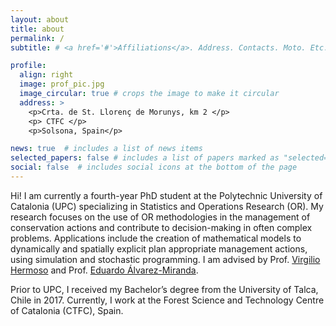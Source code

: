 ```yaml
---
layout: about
title: about
permalink: /
subtitle: # <a href='#'>Affiliations</a>. Address. Contacts. Moto. Etc.

profile:
  align: right
  image: prof_pic.jpg
  image_circular: true # crops the image to make it circular
  address: >
    <p>Crta. de St. Llorenç de Morunys, km 2 </p>
    <p> CTFC </p>
    <p>Solsona, Spain</p>

news: true  # includes a list of news items
selected_papers: false # includes a list of papers marked as "selected={true}"
social: false  # includes social icons at the bottom of the page
---
```


Hi! I am currently a fourth-year PhD student at the Polytechnic University of Catalonia (UPC) specializing in Statistics and Operations Research (OR). My research focuses on the use of OR methodologies in the management of conservation actions and contribute to decision-making in often complex problems. Applications include the creation of mathematical models to dynamically and spatially explicit plan appropriate management actions, using simulation and stochastic programming. I am advised by Prof. [Virgilio Hermoso](https://scholar.google.com/citations?user=mrSgHusAAAAJ&hl=es) and Prof. [Eduardo Álvarez-Miranda](https://fen.utalca.cl/profesor/eduardo-alvarez-miranda/).

Prior to UPC, I received my Bachelor’s degree from the University of Talca, Chile in 2017. Currently, I work at the Forest Science and Technology Centre of Catalonia (CTFC), Spain.

<!--
Write your biography here. Tell the world about yourself. Link to your favorite [subreddit](http://reddit.com). You can put a picture in, too. The code is already in, just name your picture `prof_pic.jpg` and put it in the `img/` folder.test

Put your address / P.O. box / other info right below your picture. You can also disable any these elements by editing `profile` property of the YAML header of your `_pages/about.md`. Edit `_bibliography/papers.bib` and Jekyll will render your [publications page](/al-folio/publications/) automatically.

Link to your social media connections, too. This theme is set up to use [Font Awesome icons](http://fortawesome.github.io/Font-Awesome/) and [Academicons](https://jpswalsh.github.io/academicons/), like the ones below. Add your Facebook, Twitter, LinkedIn, Google Scholar, or just disable all of them.
-->